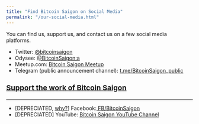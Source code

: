 ```yaml
---
title: "Find Bitcoin Saigon on Social Media"
permalink: "/our-social-media.html"
---
```


You can find us, support us, and contact us on a few social media platforms.

- Twitter: <a class="nav-link" target="_blank" href="https://twitter.com/bitcoinsaigon?lang=en">@bitcoinsaigon</a>  
- Odysee: <a class="nav-link" target="_blank" href="https://odysee.com/$/invite/@BitcoinSaigon:a">@BitcoinSaigon:a</a>    
- Meetup.com: <a class="nav-link" target="_blank" href="https://www.meetup.com/Bitcoin-Saigon-Meetup/">Bitcoin Saigon Meetup</a>
- Telegram (public announcement channel): <a class="nav-link" target="_blank" href="https://t.me/BitcoinSaigon_public">t.me/BitcoinSaigon_public</a>

<h3 style="font-size:2vw;"><a class="nav-link" target="_blank" href="./donate-satoshis">Support the work of Bitcoin Saigon</a></h3>

---

- [DEPRECIATED, [why?](./reduction-of-facebook-online-presence)] Facebook:<a class="nav-link" target="_blank" href="https://www.facebook.com/BitcoinSaigon/"> FB/BitcoinSaigon</a>
- [DEPRECIATED] YouTube: <a class="nav-link" target="_blank" href="https://www.youtube.com/channel/UC_ndxmE3SG_FaAD24hnh_eg?sub_confirmation=1">Bitcoin Saigon YouTube Channel</a>
